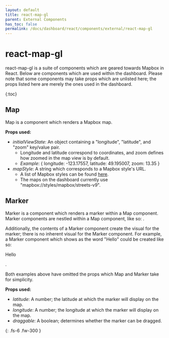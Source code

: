 ```yaml
---  
layout: default  
title: react-map-gl  
parent: External Components  
has_toc: false
permalink: /docs/dashboard/react/components/external/react-map-gl
---  
```


# react-map-gl

react-map-gl is a suite of components which are geared towards Mapbox in React. Below are components which are used within the dashboard. Please note that some components may take props which are unlisted here; the props listed here are merely the ones used in the dashboard.

{:toc}

## Map

Map is a component which renders a Mapbox map.

**Props used:**
- *initialViewState*: An object containing a "longitude", "latitude", and "zoom" key/value pair.
    - Longitude and latitude correspond to coordinates, and zoom defines how zoomed in the map view is by default.
    - *Example*: { longitude: -123.17557, latitude: 49.195007, zoom: 13.35 }
- *mapStyle*: A string which corresponds to a Mapbox style's URL.
    - A list of Mapbox styles can be found [here](https://docs.mapbox.com/api/maps/styles/).
    - The maps on the dashboard currently use "mapbox://styles/mapbox/streets-v9".


## Marker

Marker is a component which renders a marker within a Map component. Marker components are nestled within a Map component, like so: <Map><Marker/></Map>.

Additionally, the contents of a Marker component create the visual for the marker; there is no inherent visual for the Marker component. For example, a Marker component which shows as the word "Hello" could be created like so: <Marker><p>Hello</p></Marker>.

Both examples above have omitted the props which Map and Marker take for simplicity.

**Props used:**
- *latitude*: A number; the latitude at which the marker will display on the map.
- *longitude*: A number; the longitude at which the marker will display on the map.
- *draggable*: A boolean; determines whether the marker can be dragged.

{: .fs-6 .fw-300 }
